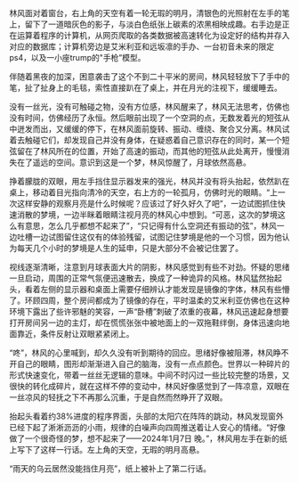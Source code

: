 林风面对着窗台，右上角的天空有着一轮无瑕的明月，清银色的光照射在左手的笔上，留下了一道暗灰色的影子，与淡白色纸张上碳素的浓黑相映成趣。右手边是正在运算着程序的计算机，从网页爬取的各类数据被高速转化为设定好的结构并存入对应的数据库；计算机旁边是艾米利亚和远坂凛的手办、一台初音未来的限定ps4，以及一小座trump的"手枪”模型。

伴随着黑夜的加深，困意袭击了这个不到二十平米的房间，林风轻轻放下了手中的笔，扯了扯身上的毛毯，索性直接趴在了桌上，并在月光的注视下，缓缓睡去。

没有一丝光，没有可触碰之物，没有方位感，林风醒来了，林风无法思考，仿佛也没有时间，仿佛经历了永恒。然后眼前出现了一个空洞的点，无数发着光的短弦从中迸发而出，又缓缓的停下，在林风面前旋转、振动、缠绕、聚合又分离。林风试着去触碰它们，却发现自己并没有身体，在疑惑着自己意识存在的同时，某一个短弦留在了林风所在的位置，开始了高速的振动，而其他的短弦从此处离开，慢慢消失在了遥远的空间。意识到这是一个梦，林风惊醒了，月球依然高悬。

挣着朦胧的双眼，用左手挡住显示器发来的强光，林风并没有将头抬起，依然趴在桌上，移动着目光指向清冷的天空，右上方的一轮孤月，仿佛时光的眼睛。“上一次这样安静的观察月亮是什么时候呢？应该过了好久好久了吧”，一边试图抓住快速消散的梦境，一边半眯着眼睛注视月亮的林风心中想到。“可恶，这次的梦境这么有意思，怎么几乎都想不起来了”，“只记得有什么空洞还有振动的弦”，林风一边吐槽一边试图留住这仅有的体验残留，试图记住梦境是他的一个习惯，因为他认为每天几个小时的梦境是人生的延申，只是大部分不会被记住罢了。

视线逐渐清晰，注意到月球表面大片的阴影，林风感觉到有些不对劲。怀疑的思绪一旦启动，周围的正常气氛便迅速散去，换成了一种诡异的风格。林风猛然抬起头，看着左侧的显示器和桌面上需要仔细辨认才能发现是镜像的字体，林风有些懵了。环顾四周，整个房间都成为了镜像的存在，平时温柔的艾米利亚仿佛也在这种环境下露出了些许邪魅的笑容，一声“卧槽”刺破了浓重的夜幕，林风迅速起身想要打开房间另一边的主灯，却在慌慌张张中被地面上的一双拖鞋绊倒，身体迅速向地面靠近，条件反射让双眼紧紧闭上。

“咚”，林风的心里喊到，却久久没有听到期待的回应。思绪好像被阻滞，林风睁不开自己的眼睛，图形却渐渐进入自己的脑海，没有一点点颜色。世界以一种碎片的形式快速变化，带着一丝丝无逻辑的意味。中间不时闪过一些比较完整的场景，又很快的转化成碎片，就在这样不停的变动中，林风好像感觉到了一阵凉意，双眼在一丝凉风的轻抚之下不再那么沉重，于是自然而然睁开了双眼。

抬起头看着约38%进度的程序界面，头部的太阳穴在阵阵的跳动，林风发现窗外已经下起了淅淅沥沥的小雨，规律的白噪声向四周推送着让人安心的情绪。“好像做了一个很奇怪的梦，想不起来了——2024年1月7日 晚。”，林风用左手在新的纸上写下了这样一行话。左上角的天空，无瑕的明月高悬。

“雨天的乌云居然没能挡住月亮”，纸上被补上了第二行话。